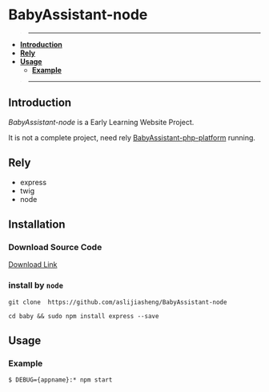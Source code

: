 # BabyAssistant-node
>---
- **[Introduction](#introduction)**
- **[Rely](#rely)**
- **[Usage](#usage)**
    - **[Example](#usage)**

>---

## Introduction

*BabyAssistant-node* is a Early Learning Website Project.

It is not a complete project, need rely [BabyAssistant-php-platform](https://github.com/aslijiasheng/BabyAssistant-php-platform) running.

## Rely

* express
* twig
* node

## Installation

### Download Source Code
[Download Link](https://github.com/aslijiasheng/BabyAssistant-node/master.zip)

### install by `node`
```
git clone  https://github.com/aslijiasheng/BabyAssistant-node

cd baby && sudo npm install express --save
```

## Usage

### Example

    $ DEBUG={appname}:* npm start

